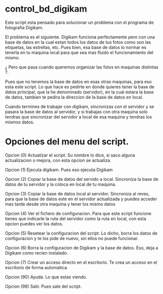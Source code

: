 # control_bd_digikam
Este script esta pensado para solucionar un problema con el programa de fotografia Digikam.

 El problema es el siguiente. Digikam funciona perfectamente pero con una base de datos en la cual estan todos los datos de tus fotos
 como son las etiquetas, las estrellas, etc. Pues bien, esa base de datos lo normar es tenerla en tu maquina local para que sea mas fluido
 el funcionamiento del mismo.

 ¿ Pero que pasa cuando queremos organizar las fotos en maquinas distintas ?.

 Pues que no tenemos la base de datos en esas otras maquinas, para eso esta este script.
 Lo que hace es pedirte en donde quieres tener la base de datos principal, que la he denominado (servidor), en la cual estara la base de datos,
 tambien te pedira la direccion de la base de datos en local.

 Cuando termines de trabajar con digikam, sincronizas con el servidor y se pasara la base de datos al servidor, y si trabajas con otra maquina
 solo tendras que sincronizar del servidor a local de esa maquina y tendras los mismos datos.


 # Opciones del menu del script.
Opcion  (0) Actualizar el script. Su nombre lo dice, si saco alguna actualizacion o mejora, con esta opcion se actualiza.

Opcion  (1) Ejecuta digikam. Pues eso ejecuta Digikam

Opcion  (2) Copiar la base de datos del servido a local. Sincroniza la base de datos de tu servidor y la coloca en local de tu maquina.

Opcion  (3) Copiar la base de datos local al servidor. Sincroniza al reves, para que la base de datos este en el servidor actualizada
                                                       y puedes acceder mas tarde desde otra maquina y tener los mismo datos

Opcion  (4) Ver el fichero de configuracion. Para que este script funcione tienes que indicarle la ruta del servidor como la ruta en local,
                                             con esta opcion puedes ver los datos.

Opcion  (5) Resetear la configuracion del script. Lo dicho, borra los datos de configuracion y te los pide de nuevo, sin ellos no puede funcionar.

Opcion  (6) Borra la configuracion de Digikam y la base de datos. Eso, deja a Digikam como recien instalado.

Opcion  (7) Crear un acceso directo en el escritorio. Te crea un acceso en el escritorio de forma automatica.

Opcion (90) Ayuda. Lo que estas viendo.

Opcion (99) Salir. Pues sale del script.
